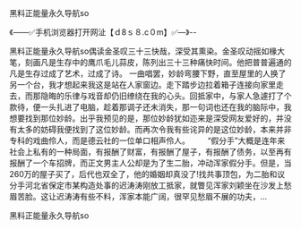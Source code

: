 黑料正能量永久导航so

《——✅手机浏览器打开网沚【ｄ8ｓ８.c０m】✅—》--

黑料正能量永久导航so偶读金圣叹三十三快哉，深受其熏染。金圣叹动摇如椽大笔，刻画凡是生存中的鹰爪毛儿蒜皮，陈列出三十三种痛快时间。他把普普遍通的凡是生存过成了艺术，过成了诗。
一曲唱罢，妙龄弯腰下野，直至屋里的人换了另一个台，我才想起来我这是站在人家窗边。走下踏步边拉着箱子连接向家里走去，而那隐晦的乐律与戏音却仍旧缭绕在我的心头。回抵家中，与家人急遽打了个款待，便一头扎进了电脑，趁着那调子还未消失，那一句词也还在我的脑际中，我想要找到那位妙龄。出乎我预见的是，那位妙龄犹如迩来是深受网友爱好的，并没有太多的妨碍我便找到了这位妙龄。而再次令我有些诧异的是这位妙龄，本来并非专科的戏曲伶人，而是德云社的一位单口相声伶人。
　　“假分手”大概是连年来社会上私有的一种局面，有报酬了财富，有报酬了屋子，有报酬了债务，以至再有报酬了一个车招牌，而正文男主人公却是为了生二胎，冲动浑家假分手。但是，当260万的屋子买了，后代也双全了，他的婚姻却真没了!找共事顶包，为二胎和议分手河北省保定市某构造处事的迟涛涛刚放工抵家，就瞥见浑家刘颖坐在沙发上愁眉苦脸。这让迟涛涛有些不料，浑家本能广阔，很罕见愁眉不展的功夫，...





黑料正能量永久导航so
